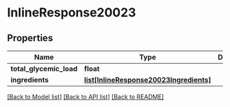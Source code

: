 # InlineResponse20023

## Properties
Name | Type | Description | Notes
------------ | ------------- | ------------- | -------------
**total_glycemic_load** | **float** |  | 
**ingredients** | [**list[InlineResponse20023Ingredients]**](InlineResponse20023Ingredients.md) |  | 

[[Back to Model list]](../README.md#documentation-for-models) [[Back to API list]](../README.md#documentation-for-api-endpoints) [[Back to README]](../README.md)


